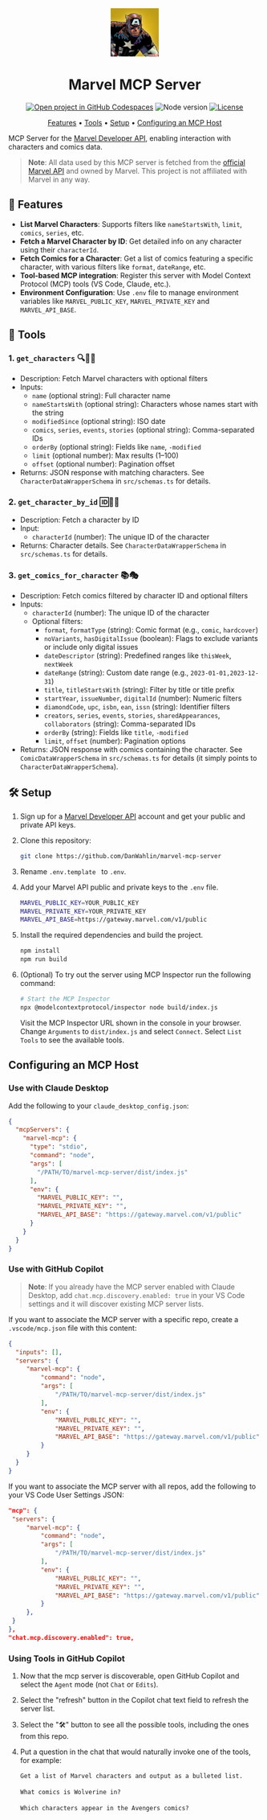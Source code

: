 <div align="center">

<img src="./images/captain-america.jpg" alt="" align="center" height="96" />

# Marvel MCP Server

[![Open project in GitHub Codespaces](https://img.shields.io/badge/Codespaces-Open-blue?style=flat-square&logo=github)](https://codespaces.new/danwahlin/marvel-mcp?hide_repo_select=true&ref=main&quickstart=true)
![Node version](https://img.shields.io/badge/Node.js->=20-3c873a?style=flat-square)
[![License](https://img.shields.io/badge/License-MIT-yellow?style=flat-square)](LICENSE)

[Features](#features) • [Tools](#tools) • [Setup](#setup) • [Configuring an MCP Host](#configuring-an-mcp-host)

</div>

MCP Server for the [Marvel Developer API](https://developer.marvel.com/documentation/getting_started), enabling interaction with characters and comics data.

> **Note**: All data used by this MCP server is fetched from the [official Marvel API](https://developer.marvel.com/documentation/getting_started) and owned by Marvel. This project is not affiliated with Marvel in any way.

<a name="features"></a>
## 🔧 Features

- **List Marvel Characters**: Supports filters like `nameStartsWith`, `limit`, `comics`, `series`, etc.
- **Fetch a Marvel Character by ID**: Get detailed info on any character using their `characterId`.
- **Fetch Comics for a Character**: Get a list of comics featuring a specific character, with various filters like `format`, `dateRange`, etc.
- **Tool-based MCP integration**: Register this server with Model Context Protocol (MCP) tools (VS Code, Claude, etc.).
- **Environment Configuration**: Use `.env` file to manage environment variables like `MARVEL_PUBLIC_KEY`, `MARVEL_PRIVATE_KEY` and `MARVEL_API_BASE`.

<a name="tools"></a>
## 🧰 Tools

### 1. `get_characters` 🔍🦸‍♂️
- Description: Fetch Marvel characters with optional filters
- Inputs:
  - `name` (optional string): Full character name
  - `nameStartsWith` (optional string): Characters whose names start with the string
  - `modifiedSince` (optional string): ISO date
  - `comics`, `series`, `events`, `stories` (optional string): Comma-separated IDs
  - `orderBy` (optional string): Fields like `name`, `-modified`
  - `limit` (optional number): Max results (1–100)
  - `offset` (optional number): Pagination offset
- Returns: JSON response with matching characters. See `CharacterDataWrapperSchema` in `src/schemas.ts` for details.

### 2. `get_character_by_id` 🆔🧑‍🎤
- Description: Fetch a character by ID
- Input:
  - `characterId` (number): The unique ID of the character
- Returns: Character details. See `CharacterDataWrapperSchema` in `src/schemas.ts` for details.

### 3. `get_comics_for_character` 📚🎭
- Description: Fetch comics filtered by character ID and optional filters
- Inputs:
  - `characterId` (number): The unique ID of the character
  - Optional filters:
    - `format`, `formatType` (string): Comic format (e.g., `comic`, `hardcover`)
    - `noVariants`, `hasDigitalIssue` (boolean): Flags to exclude variants or include only digital issues
    - `dateDescriptor` (string): Predefined ranges like `thisWeek`, `nextWeek`
    - `dateRange` (string): Custom date range (e.g., `2023-01-01,2023-12-31`)
    - `title`, `titleStartsWith` (string): Filter by title or title prefix
    - `startYear`, `issueNumber`, `digitalId` (number): Numeric filters
    - `diamondCode`, `upc`, `isbn`, `ean`, `issn` (string): Identifier filters
    - `creators`, `series`, `events`, `stories`, `sharedAppearances`, `collaborators` (string): Comma-separated IDs
    - `orderBy` (string): Fields like `title`, `-modified`
    - `limit`, `offset` (number): Pagination options
- Returns: JSON response with comics containing the character. See `ComicDataWrapperSchema` in `src/schemas.ts` for details (it simply points to `CharacterDataWrapperSchema`).

<a name="setup"></a>
## 🛠️ Setup

1. Sign up for a [Marvel Developer API](https://developer.marvel.com/documentation/getting_started) account and get your public and private API keys.

1. Clone this repository:

    ```bash
    git clone https://github.com/DanWahlin/marvel-mcp-server
    ```

1. Rename `.env.template ` to `.env`.

1. Add your Marvel API public and private keys to the `.env` file.

    ```bash
    MARVEL_PUBLIC_KEY=YOUR_PUBLIC_KEY
    MARVEL_PRIVATE_KEY=YOUR_PRIVATE_KEY
    MARVEL_API_BASE=https://gateway.marvel.com/v1/public
    ```
1. Install the required dependencies and build the project.

    ```bash
    npm install
    npm run build
    ```

1. (Optional) To try out the server using MCP Inspector run the following command:

    ```bash
    # Start the MCP Inspector
    npx @modelcontextprotocol/inspector node build/index.js
    ```

    Visit the MCP Inspector URL shown in the console in your browser. Change `Arguments` to `dist/index.js` and select `Connect`. Select `List Tools` to see the available tools.

<a name="configuring-an-mcp-host"></a>
## Configuring an MCP Host

### Use with Claude Desktop

Add the following to your `claude_desktop_config.json`:

```json
{
  "mcpServers": {
    "marvel-mcp": {
      "type": "stdio",
      "command": "node",
      "args": [
        "/PATH/TO/marvel-mcp-server/dist/index.js"
      ],
      "env": {
        "MARVEL_PUBLIC_KEY": "",
        "MARVEL_PRIVATE_KEY": "",
        "MARVEL_API_BASE": "https://gateway.marvel.com/v1/public"
      }
    }
  }
}
```

### Use with GitHub Copilot

> **Note**: If you already have the MCP server enabled with Claude Desktop, add `chat.mcp.discovery.enabled: true` in your VS Code settings and it will discover existing MCP server lists.

If you want to associate the MCP server with a specific repo, create a `.vscode/mcp.json` file with this content:

   ```json
   {
     "inputs": [],
     "servers": {
        "marvel-mcp": {
            "command": "node",
            "args": [
                "/PATH/TO/marvel-mcp-server/dist/index.js"
            ],
            "env": {
                "MARVEL_PUBLIC_KEY": "",
                "MARVEL_PRIVATE_KEY": "",
                "MARVEL_API_BASE": "https://gateway.marvel.com/v1/public"
            }
        }
     }
   }
   ```

If you want to associate the MCP server with all repos, add the following to your VS Code User Settings JSON:

   ```json
  "mcp": {
    "servers": {
        "marvel-mcp": {
            "command": "node",
            "args": [
                "/PATH/TO/marvel-mcp-server/dist/index.js"
            ],
            "env": {
                "MARVEL_PUBLIC_KEY": "",
                "MARVEL_PRIVATE_KEY": "",
                "MARVEL_API_BASE": "https://gateway.marvel.com/v1/public"
            }
        },
    }
  },
  "chat.mcp.discovery.enabled": true,
   ```

### Using Tools in GitHub Copilot

1. Now that the mcp server is discoverable, open GitHub Copilot and select the `Agent` mode (not `Chat` or `Edits`).
2. Select the "refresh" button in the Copilot chat text field to refresh the server list.
3. Select the "🛠️" button to see all the possible tools, including the ones from this repo.
4. Put a question in the chat that would naturally invoke one of the tools, for example: 

    ```
    Get a list of Marvel characters and output as a bulleted list.

    What comics is Wolverine in?
    
    Which characters appear in the Avengers comics?
    ```
